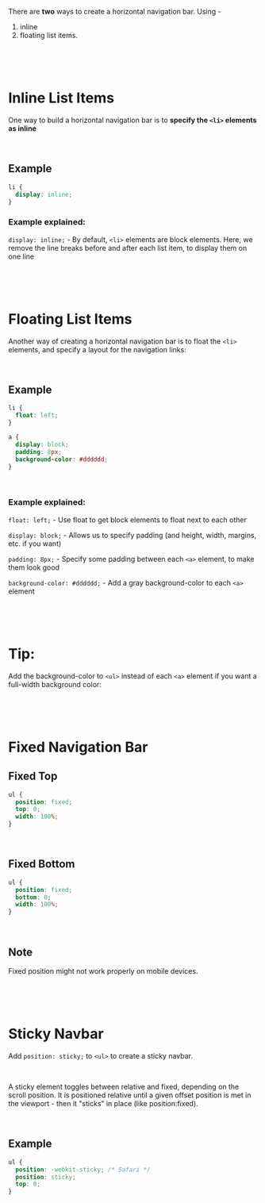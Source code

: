 There are **two** ways to create a horizontal navigation bar. Using -

1. inline
2. floating list items.

&nbsp;

&nbsp;

# Inline List Items

One way to build a horizontal navigation bar is to **specify the `<li>` elements as inline**

&nbsp;

## Example

```css
li {
  display: inline;
}
```

### Example explained:

`display: inline;` - By default, `<li>` elements are block elements. Here, we remove the line breaks before and after each list item, to display them on one line

&nbsp;

&nbsp;

# Floating List Items

Another way of creating a horizontal navigation bar is to float the `<li>` elements, and specify a layout for the navigation links:

&nbsp;

## Example

```css
li {
  float: left;
}

a {
  display: block;
  padding: 8px;
  background-color: #dddddd;
}
```

&nbsp;

### Example explained:

`float: left;` - Use float to get block elements to float next to each other

`display: block;` - Allows us to specify padding (and height, width, margins, etc. if you want)

`padding: 8px;` - Specify some padding between each `<a>` element, to make them look good

`background-color: #dddddd;` - Add a gray background-color to each `<a>` element

&nbsp;

&nbsp;

# Tip:

Add the background-color to `<ul>` instead of each `<a>` element if you want a full-width background color:

&nbsp;

&nbsp;

# Fixed Navigation Bar

## Fixed Top

```css
ul {
  position: fixed;
  top: 0;
  width: 100%;
}
```

&nbsp;

## Fixed Bottom

```css
ul {
  position: fixed;
  bottom: 0;
  width: 100%;
}
```

&nbsp;

## Note

Fixed position might not work properly on mobile devices.

&nbsp;

&nbsp;

# Sticky Navbar

Add `position: sticky;` to `<ul>` to create a sticky navbar.

&nbsp;

A sticky element toggles between relative and fixed, depending on the scroll position. It is positioned relative until a given offset position is met in the viewport - then it "sticks" in place (like position:fixed).

&nbsp;

## Example

```css
ul {
  position: -webkit-sticky; /* Safari */
  position: sticky;
  top: 0;
}
```

&nbsp;

&nbsp;
